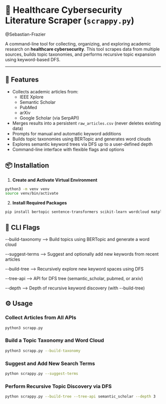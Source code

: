 # 🧠 Healthcare Cybersecurity Literature Scraper (`scrappy.py`)

@Sebastian-Frazier

A command-line tool for collecting, organizing, and exploring academic research on **healthcare cybersecurity**. This tool scrapes data from multiple sources, builds topic taxonomies, and performs recursive topic expansion using keyword-based DFS.

---

## 🚀 Features

- Collects academic articles from:
  - IEEE Xplore
  - Semantic Scholar
  - PubMed
  - arXiv
  - Google Scholar (via SerpAPI)
- Merges results into a persistent `raw_articles.csv` (never deletes existing data)
- Prompts for manual and automatic keyword additions
- Builds topic taxonomies using BERTopic and generates word clouds
- Explores semantic keyword trees via DFS up to a user-defined depth
- Command-line interface with flexible flags and options

## 📦 Installation

1. **Create and Activate Virtual Environment**

```bash
python3 -m venv venv 
source venv/bin/activate
```

2. **Install Required Packages**

```bash
pip install bertopic sentence-transformers scikit-learn wordcloud matplotlib tqdm beautifulsoup4 requests pandas nltk lxml numpy==1.23.5
```

## 🔧 CLI Flags

--build-taxonomy --> Build topics using BERTopic and generate a word cloud

--suggest-terms --> Suggest and optionally add new keywords from recent articles

--build-tree --> Recursively explore new keyword spaces using DFS

--tree-api --> API for DFS tree (semantic_scholar, pubmed, or arxiv)

--depth --> Depth of recursive keyword discovery (with --build-tree)

## ⚙️ Usage

### Collect Articles from All APIs

```bash
python3 scrapp.py
```

### Build a Topic Taxonomy and Word Cloud

```bash
python3 scrapp.py --build-taxonomy
```

### Suggest and Add New Search Terms

```bash
python scrappy.py --suggest-terms
```

### Perform Recursive Topic Discovery via DFS

```bash
python scrappy.py --build-tree --tree-api semantic_scholar --depth 3
```
